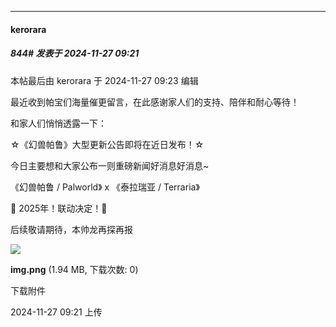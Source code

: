 ﻿
*****

####  kerorara  
##### 844#       发表于 2024-11-27 09:21

 本帖最后由 kerorara 于 2024-11-27 09:23 编辑 

最近收到帕宝们海量催更留言，在此感谢家人们的支持、陪伴和耐心等待！

和家人们悄悄透露一下： 

☆《幻兽帕鲁》大型更新公告即将在近日发布！☆

 今日主要想和大家公布一则重磅新闻好消息好消息~ 

《幻兽帕鲁 / Palworld》 x 《泰拉瑞亚 / Terraria》 

🧨 2025年！联动决定！🧨 

后续敬请期待，本帅龙再探再报

<img src="https://img.saraba1st.com/forum/202411/27/092126uv6zijxvvcxif1nv.png" referrerpolicy="no-referrer">

<strong>img.png</strong> (1.94 MB, 下载次数: 0)

下载附件

2024-11-27 09:21 上传


